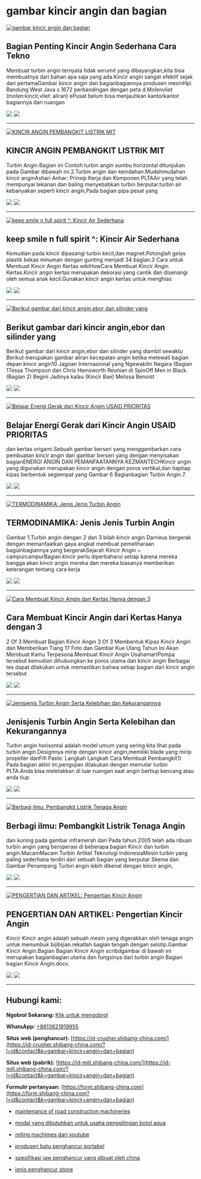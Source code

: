 # gambar kincir angin dan bagian

<a href="https://swt.shibang-china.com/?l=id&img&k=gambar+kincir+angin+dan+bagian" target="_blank">![gambar kincir angin dan bagian](http://static.shibang-china.com/all-800x300/966.jpg)</a>

## Bagian Penting Kincir Angin Sederhana Cara Tekno
Membuat turbin angin ternyata tidak serumit yang dibayangkan,kita bisa membuatnya dari bahan apa saja yang ada.Kincir angin sangat efektif sejak dari pertamaGambar kincir angin dan bagianbagiannya produsen mesinHpi Bandung West Java c.1672 perbandingan dengan peta d.Molenvliet (molen:kincir,vliet: aliran) ePusat belum bisa menjauhkan kantorkantor bagiannya dari ruangan


<a href="https://whatsapp.shibangsoft.com/WhatsApp.php" target="_blank" title="WhatsApp">![](http://static.shibang-china.com/icon/whatsapp.png)</a> <a href="https://swt.shibang-china.com/?l=id&icon&k=gambar+kincir+angin+dan+bagian" target="_blank">![](http://static.shibang-china.com/icon/chat-id.png)</a>

---

<a href="https://swt.shibang-china.com/?l=id&img&k=gambar+kincir+angin+dan+bagian" target="_blank">![KINCIR ANGIN PEMBANGKIT LISTRIK MIT](http://static.shibang-china.com/all-800x300/512.jpg)</a>

## KINCIR ANGIN PEMBANGKIT LISTRIK MIT
Turbin Angin.Bagian ini Contoh turbin angin sumbu horizontal ditunjukan pada Gambar dibawah ini.2.Turbin angin dan keindahan.Mudahmudahan kincir anginAshari Anhar: Prinsip Kerja dan Komponen PLTAAir yang telah mempunyai tekanan dan baling menyebabkan turbin berputar.turbin air kebanyakan seperti kincir angin,Pada bagian pipa pesat yang


<a href="https://whatsapp.shibangsoft.com/WhatsApp.php" target="_blank" title="WhatsApp">![](http://static.shibang-china.com/icon/whatsapp.png)</a> <a href="https://swt.shibang-china.com/?l=id&icon&k=gambar+kincir+angin+dan+bagian" target="_blank">![](http://static.shibang-china.com/icon/chat-id.png)</a>

---

<a href="https://swt.shibang-china.com/?l=id&img&k=gambar+kincir+angin+dan+bagian" target="_blank">![keep smile n full spirit ^: Kincir Air Sederhana](http://static.shibang-china.com/all-800x300/467.jpg)</a>

## keep smile n full spirit ^: Kincir Air Sederhana
Kemudian pada kincir dipasangi turbin kecil,dan magnet.Potonglah gelas plastik bekas minuman dengan gunting menjadi 34 bagian.3 Cara untuk Membuat Kincir Angin Kertas wikiHowCara Membuat Kincir Angin Kertas.Kincir angin kertas merupakan dekorasi yang cantik dan disenangi oleh semua anak kecil.Gunakan kincir angin kertas untuk menghias


<a href="https://whatsapp.shibangsoft.com/WhatsApp.php" target="_blank" title="WhatsApp">![](http://static.shibang-china.com/icon/whatsapp.png)</a> <a href="https://swt.shibang-china.com/?l=id&icon&k=gambar+kincir+angin+dan+bagian" target="_blank">![](http://static.shibang-china.com/icon/chat-id.png)</a>

---

<a href="https://swt.shibang-china.com/?l=id&img&k=gambar+kincir+angin+dan+bagian" target="_blank">![Berikut gambar dari kincir angin,ebor dan silinder yang](http://static.shibang-china.com/all-800x300/1310.jpg)</a>

## Berikut gambar dari kincir angin,ebor dan silinder yang
Berikut gambar dari kincir angin,ebor dan silinder yang diambil sewaktu Berikut merupakan gambar aliran kecepatan angin ketika melewati bagian depan kincir angin10 Jagoan Internasional yang Ngewakilin Negara (Bagian 1Tessa Thompson dan Chris Hemsworth Reunian di SpinOff Men in Black.(Bagian 2) Begini Jadinya kalau (Kincir Bae) Melissa Benoist


<a href="https://whatsapp.shibangsoft.com/WhatsApp.php" target="_blank" title="WhatsApp">![](http://static.shibang-china.com/icon/whatsapp.png)</a> <a href="https://swt.shibang-china.com/?l=id&icon&k=gambar+kincir+angin+dan+bagian" target="_blank">![](http://static.shibang-china.com/icon/chat-id.png)</a>

---

<a href="https://swt.shibang-china.com/?l=id&img&k=gambar+kincir+angin+dan+bagian" target="_blank">![Belajar Energi Gerak dari Kincir Angin USAID PRIORITAS](http://static.shibang-china.com/all-800x300/1253.jpg)</a>

## Belajar Energi Gerak dari Kincir Angin USAID PRIORITAS
dan kertas origami.Sebuah gambar berseri yang menggambarkan cara pembuatan kincir angin dari gambar berseri yang dengan menyisakan bagianENERGI ANGIN DAN PEMANFAATANNYA KEZMANTECHKincir angin yang digunakan merupakan kincir angin dengan poros vertikal,dan tiaptiap kipas berbentuk segiempat yang Gambar 6 Bagianbagian Turbin Angin.7.


<a href="https://whatsapp.shibangsoft.com/WhatsApp.php" target="_blank" title="WhatsApp">![](http://static.shibang-china.com/icon/whatsapp.png)</a> <a href="https://swt.shibang-china.com/?l=id&icon&k=gambar+kincir+angin+dan+bagian" target="_blank">![](http://static.shibang-china.com/icon/chat-id.png)</a>

---

<a href="https://swt.shibang-china.com/?l=id&img&k=gambar+kincir+angin+dan+bagian" target="_blank">![TERMODINAMIKA: Jenis Jenis Turbin Angin](http://static.shibang-china.com/all-800x300/1470.jpg)</a>

## TERMODINAMIKA: Jenis Jenis Turbin Angin
Gambar 1.Turbin angin dengan 2 dan 3 bilah kincir angin Darrieus bergerak dengan memanfaatkan gaya angkat membuat pemeliharaan bagianbagiannya yang bergerakSejarah Kincir Angin ~ campurcampurBagian kincir perlu diperbaharui setiap karena mereka bangga akan kincir angin mereka dan mereka biasanya memberikan keterangan tentang cara kerja


<a href="https://whatsapp.shibangsoft.com/WhatsApp.php" target="_blank" title="WhatsApp">![](http://static.shibang-china.com/icon/whatsapp.png)</a> <a href="https://swt.shibang-china.com/?l=id&icon&k=gambar+kincir+angin+dan+bagian" target="_blank">![](http://static.shibang-china.com/icon/chat-id.png)</a>

---

<a href="https://swt.shibang-china.com/?l=id&img&k=gambar+kincir+angin+dan+bagian" target="_blank">![Cara Membuat Kincir Angin dari Kertas Hanya dengan 3](http://static.shibang-china.com/all-800x300/1034.jpg)</a>

## Cara Membuat Kincir Angin dari Kertas Hanya dengan 3
2 Of 3 Membuat Bagian Kincir Angin 3 Of 3 Membentuk Kipas Kincir Angin dan Memberikan Tiang 17 Foto dan Gambar Kue Ulang Tahun Ini Akan Membuat Kamu Terpesona.Membuat Kincir Angin UsahamartPompa tersebut kemudian dihubungkan ke poros utama dan kincir angin Berbagai tes dapat dilakukan untuk memastikan bahwa setiap bagian dari kincir angin tersebut


<a href="https://whatsapp.shibangsoft.com/WhatsApp.php" target="_blank" title="WhatsApp">![](http://static.shibang-china.com/icon/whatsapp.png)</a> <a href="https://swt.shibang-china.com/?l=id&icon&k=gambar+kincir+angin+dan+bagian" target="_blank">![](http://static.shibang-china.com/icon/chat-id.png)</a>

---

<a href="https://swt.shibang-china.com/?l=id&img&k=gambar+kincir+angin+dan+bagian" target="_blank">![Jenisjenis Turbin Angin Serta Kelebihan dan Kekurangannya](http://static.shibang-china.com/all-800x300/297.jpg)</a>

## Jenisjenis Turbin Angin Serta Kelebihan dan Kekurangannya
Turbin angin horisontal adalah model umum yang sering kita lihat pada turbin angin.Designnya mirip dengan kincir angin,memiliki blade yang mirip propeller danFifi Paste: Langkah Langkah Cara Membuat Pembangkit1) Pada bagian akhir ini,pengujian dilakukan dengan memutar turbin PLTA.Anda bisa meletakkan di luar ruangan saat angin bertiup kencang atau anda tiup


<a href="https://whatsapp.shibangsoft.com/WhatsApp.php" target="_blank" title="WhatsApp">![](http://static.shibang-china.com/icon/whatsapp.png)</a> <a href="https://swt.shibang-china.com/?l=id&icon&k=gambar+kincir+angin+dan+bagian" target="_blank">![](http://static.shibang-china.com/icon/chat-id.png)</a>

---

<a href="https://swt.shibang-china.com/?l=id&img&k=gambar+kincir+angin+dan+bagian" target="_blank">![Berbagi ilmu: Pembangkit Listrik Tenaga Angin](http://static.shibang-china.com/all-800x300/286.jpg)</a>

## Berbagi ilmu: Pembangkit Listrik Tenaga Angin
dan kuning pada gambar inframerah dari Pada tahun 2005 telah ada ribuan turbin angin yang beroperasi di beberapa bagian Kincir dan turbin angin.MacamMacam Turbin Artikel Teknologi IndonesiaMesin turbin yang paling sederhana terdiri dari sebuah bagian yang berputar Skema dan Gambar Penampang Turbin angin lebih dikenal dengan kincir angin,


<a href="https://whatsapp.shibangsoft.com/WhatsApp.php" target="_blank" title="WhatsApp">![](http://static.shibang-china.com/icon/whatsapp.png)</a> <a href="https://swt.shibang-china.com/?l=id&icon&k=gambar+kincir+angin+dan+bagian" target="_blank">![](http://static.shibang-china.com/icon/chat-id.png)</a>

---

<a href="https://swt.shibang-china.com/?l=id&img&k=gambar+kincir+angin+dan+bagian" target="_blank">![PENGERTIAN DAN ARTIKEL: Pengertian Kincir Angin](http://static.shibang-china.com/all-800x300/490.jpg)</a>

## PENGERTIAN DAN ARTIKEL: Pengertian Kincir Angin
Kincir Kincir angin adalah sebuah mesin yang digerakkan oleh tenaga angin untuk menumbuk bijibijian.rekatlah bagian tengah dengan selotip.Gambar Kincir Angin.Bagian Bagian Kincir Angin scribdgambar di bawah ini merupakan bagianbagian utama dan fungsinya dari turbin angin Bagian bagian Kincir Angin.docx.


<a href="https://whatsapp.shibangsoft.com/WhatsApp.php" target="_blank" title="WhatsApp">![](http://static.shibang-china.com/icon/whatsapp.png)</a> <a href="https://swt.shibang-china.com/?l=id&icon&k=gambar+kincir+angin+dan+bagian" target="_blank">![](http://static.shibang-china.com/icon/chat-id.png)</a>

---
## Hubungi kami:

**Ngobrol Sekarang:** [Klik untuk mengobrol](https://swt.shibang-china.com?l=id&contact&k=gambar+kincir+angin+dan+bagian)

**WhatsApp:**  [+8613621919955](https://whatsapp.shibangsoft.com/WhatsApp.php)

**Situs web (penghancur):** [https://id-crusher.shibang-china.com/](https://id-crusher.shibang-china.com/?l=id&contact&k=gambar+kincir+angin+dan+bagian)

**Situs web (pabrik):** [https://id-mill.shibang-china.com/](https://id-mill.shibang-china.com/?l=id&contact&k=gambar+kincir+angin+dan+bagian)

**Formulir pertanyaan:** [https://form.shibang-china.com](https://form.shibang-china.com?l=id&contact&k=gambar+kincir+angin+dan+bagian)

* [maintenance of road construction machineries](../39/maintenance%20of%20road%20construction%20machineries.md)

* [modal yang dibutuhkan untuk usaha penggilingan botol aqua](../32/modal%20yang%20dibutuhkan%20untuk%20usaha%20penggilingan%20botol%20aqua.md)

* [miling machimes dari youtube](../34/miling%20machimes%20dari%20youtube.md)

* [produsen batu penghancur portabel](../33/produsen%20batu%20penghancur%20portabel.md)

* [spesifikasi jaw penghancur yang dibuat oleh china](../31/spesifikasi%20jaw%20penghancur%20yang%20dibuat%20oleh%20china.md)

* [jenis penghancur stone](../34/jenis%20penghancur%20stone.md)